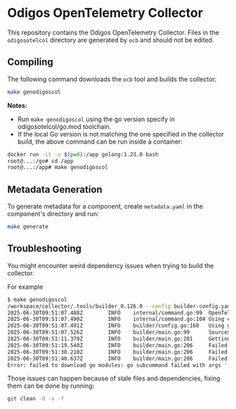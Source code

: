 # Odigos OpenTelemetry Collector

This repository contains the Odigos OpenTelemetry Collector.
Files in the `odigosotelcol` directory are generated by `ocb` and should not be edited.

## Compiling

The following command downloads the `ocb` tool and builds the collector:

```bash
make genodigoscol
```
**Notes:**
- Run `make genodigoscol` using the go version specify in odigosotelcol/go.mod toolchain.
- If the local Go version is not matching the one specified in the collector build, the above command can be run inside a container:
```bash
docker run -it -v $(pwd):/app golang:1.23.0 bash
root@...:/go# cd /app
root@...:/app# make genodigoscol
```

## Metadata Generation

To generate metadata for a component, create `metadata.yaml` in the component's directory and run:

```bash
make generate
```


## Troubleshooting

You might encounter weird dependency issues when trying to build the collector.

For example
```bash
$ make genodigoscol
/workspace/collector/.tools/builder_0.126.0 --config builder-config.yaml
2025-06-30T09:51:07.488Z        INFO    internal/command.go:99  OpenTelemetry Collector Builder {"version": "0.126.0"}
2025-06-30T09:51:07.490Z        INFO    internal/command.go:104 Using config file       {"path": "builder-config.yaml"}
2025-06-30T09:51:07.491Z        INFO    builder/config.go:160   Using go        {"go-executable": "/usr/local/go/bin/go"}
2025-06-30T09:51:07.526Z        INFO    builder/main.go:99      Sources created {"path": "./odigosotelcol"}
2025-06-30T09:51:11.379Z        INFO    builder/main.go:201     Getting go modules
2025-06-30T09:51:19.540Z        INFO    builder/main.go:206     Failed modules download {"retry": "1/3"}
2025-06-30T09:51:30.210Z        INFO    builder/main.go:206     Failed modules download {"retry": "2/3"}
2025-06-30T09:51:40.637Z        INFO    builder/main.go:206     Failed modules download {"retry": "3/3"}
Error: failed to download go modules: go subcommand failed with args '[mod download]': exit status 1, error message: go: github.com/DataDog/datadog-agent/pkg/template@v0.0.0-00010101000000-000000000000: invalid version: unknown revision 000000000000
```

Those issues can happen because of stale files and dependencies, fixing them can be done by running:
```bash
git clean -d -x -f
```

